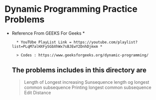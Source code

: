 # Dynamic Programming Practice Problems

* Reference From GEEKS For Geeks *

        * YouTUbe PlayList Link = https://youtube.com/playlist?list=PLqM7alHXFySGbXhWx7sBJEwY2DnhDjmxm *

        > Codes : https://www.geeksforgeeks.org/dynamic-programming/

    ## The problems includes in this directory are 

    > Length of Longest increasing Sunsequence 
    > length og longest common subsequence
    > Printing longest common subsequence  
    > Edit Distance
